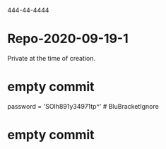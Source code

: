 444-44-4444

# Repo-2020-09-19-1
Private at the time of creation.


# empty commit
password = 'SOIh891y34971tp^'   # BluBracketIgnore

# empty commit
